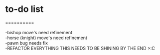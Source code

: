 # to-do list  
 ==========  

 -bishop move's need refinement  
 -horse (knight) move's need refinement  
 -pawn bug needs fix  
 -REFACTOR EVERYTHING THIS NEEDS TO BE SHINING BY THE END >:C
